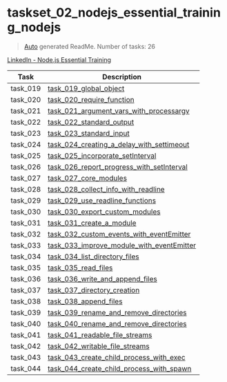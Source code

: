 # taskset_02_nodejs_essential_training_nodejs

> [Auto](https://github.com/codeaprendiz/learn_fullstack/blob/main/home/php/intermediate/taskset_intermediate_php/task_004_createGlobalMarkdownTable/generate-readme.php) generated ReadMe. Number of tasks: 26

[LinkedIn - Node.js Essential Training](https://www.linkedin.com/learning/node-js-essential-training-14888164/learning-the-node-js-basics)

| Task     | Description                                                                                                                        |
|----------|------------------------------------------------------------------------------------------------------------------------------------|
| task_019 | [task_019_global_object](taskset_02_nodejs_essential_training_nodejs/task_019_global_object)                                       |
| task_020 | [task_020_require_function](taskset_02_nodejs_essential_training_nodejs/task_020_require_function)                                 |
| task_021 | [task_021_argument_vars_with_processargv](taskset_02_nodejs_essential_training_nodejs/task_021_argument_vars_with_processargv)     |
| task_022 | [task_022_standard_output](taskset_02_nodejs_essential_training_nodejs/task_022_standard_output)                                   |
| task_023 | [task_023_standard_input](taskset_02_nodejs_essential_training_nodejs/task_023_standard_input)                                     |
| task_024 | [task_024_creating_a_delay_with_settimeout](taskset_02_nodejs_essential_training_nodejs/task_024_creating_a_delay_with_settimeout) |
| task_025 | [task_025_incorporate_setInterval](taskset_02_nodejs_essential_training_nodejs/task_025_incorporate_setInterval)                   |
| task_026 | [task_026_report_progress_with_setInterval](taskset_02_nodejs_essential_training_nodejs/task_026_report_progress_with_setInterval) |
| task_027 | [task_027_core_modules](taskset_02_nodejs_essential_training_nodejs/task_027_core_modules)                                         |
| task_028 | [task_028_collect_info_with_readline](taskset_02_nodejs_essential_training_nodejs/task_028_collect_info_with_readline)             |
| task_029 | [task_029_use_readline_functions](taskset_02_nodejs_essential_training_nodejs/task_029_use_readline_functions)                     |
| task_030 | [task_030_export_custom_modules](taskset_02_nodejs_essential_training_nodejs/task_030_export_custom_modules)                       |
| task_031 | [task_031_create_a_module](taskset_02_nodejs_essential_training_nodejs/task_031_create_a_module)                                   |
| task_032 | [task_032_custom_events_with_eventEmitter](taskset_02_nodejs_essential_training_nodejs/task_032_custom_events_with_eventEmitter)   |
| task_033 | [task_033_improve_module_with_eventEmitter](taskset_02_nodejs_essential_training_nodejs/task_033_improve_module_with_eventEmitter) |
| task_034 | [task_034_list_directory_files](taskset_02_nodejs_essential_training_nodejs/task_034_list_directory_files)                         |
| task_035 | [task_035_read_files](taskset_02_nodejs_essential_training_nodejs/task_035_read_files)                                             |
| task_036 | [task_036_write_and_append_files](taskset_02_nodejs_essential_training_nodejs/task_036_write_and_append_files)                     |
| task_037 | [task_037_directory_creation](taskset_02_nodejs_essential_training_nodejs/task_037_directory_creation)                             |
| task_038 | [task_038_append_files](taskset_02_nodejs_essential_training_nodejs/task_038_append_files)                                         |
| task_039 | [task_039_rename_and_remove_directories](taskset_02_nodejs_essential_training_nodejs/task_039_rename_and_remove_directories)       |
| task_040 | [task_040_rename_and_remove_directories](taskset_02_nodejs_essential_training_nodejs/task_040_rename_and_remove_directories)       |
| task_041 | [task_041_readable_file_streams](taskset_02_nodejs_essential_training_nodejs/task_041_readable_file_streams)                       |
| task_042 | [task_042_writable_file_streams](taskset_02_nodejs_essential_training_nodejs/task_042_writable_file_streams)                       |
| task_043 | [task_043_create_child_process_with_exec](taskset_02_nodejs_essential_training_nodejs/task_043_create_child_process_with_exec)     |
| task_044 | [task_044_create_child_process_with_spawn](taskset_02_nodejs_essential_training_nodejs/task_044_create_child_process_with_spawn)   |
